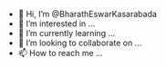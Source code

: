 - 👋 Hi, I’m @BharathEswarKasarabada
- 👀 I’m interested in ...
- 🌱 I’m currently learning ...
- 💞️ I’m looking to collaborate on ...
- 📫 How to reach me ...

<!---
BharathEswarKasarabada/BharathEswarKasarabada is a ✨ special ✨ repository because its `README.md` (this file) appears on your GitHub profile.
You can click the Preview link to take a look at your changes.
--->

